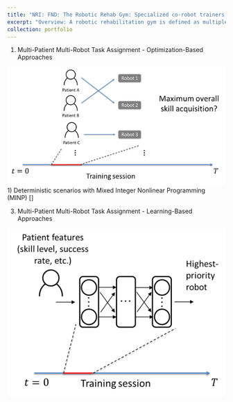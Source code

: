 ```yaml
---
title: "NRI: FND: The Robotic Rehab Gym: Specialized co-robot trainers working with multiple human trainees for optimal learning outcomes, sponsored by NSF, 2020-2025"
excerpt: "Overview: A robotic rehabilitation gym is defined as multiple patients training with multiple robots or passive sensorized devices in a group setting. Recent work with such gyms has shown positive rehabilitation outcomes; furthermore, such gyms allow a single therapist to supervise more than one patient, increasing cost-effectiveness. To allow more effective multipatient supervision in future robotic rehabilitation gyms, this project investigates automated systems that can dynamically assign patients to different robots within a session in order to optimize group rehabilitation outcome. <br/><img src='/images/robotic_gym_overview.png'>"
collection: portfolio
---
```


1. Multi-Patient Multi-Robot Task Assignment - Optimization-Based Approaches
<img src='/images/robotic_gym_optimization.png'>
   1) Deterministic scenarios with Mixed Integer Nonlinear Programming (MINP) []
   
3. Multi-Patient Multi-Robot Task Assignment - Learning-Based Approaches
<img src='/images/robotic_gym_learning.png'>
